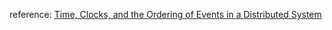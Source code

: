 
reference:
[Time, Clocks, and the Ordering of Events in a Distributed System](https://lamport.azurewebsites.net/pubs/time-clocks.pdf)